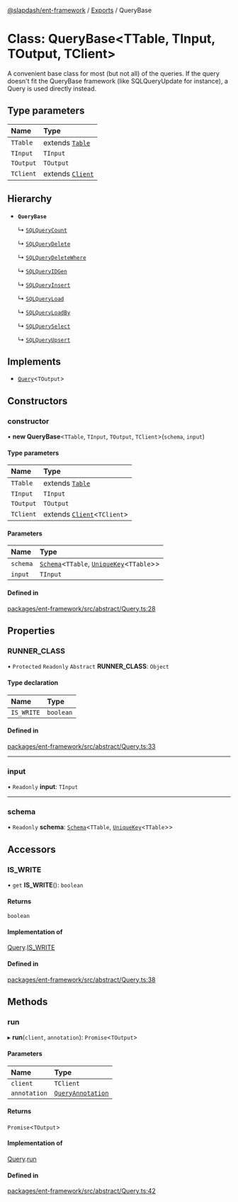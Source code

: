 [@slapdash/ent-framework](../README.md) / [Exports](../modules.md) / QueryBase

# Class: QueryBase<TTable, TInput, TOutput, TClient\>

A convenient base class for most (but not all) of the queries. If the query
doesn't fit the QueryBase framework (like SQLQueryUpdate for instance), a
Query is used directly instead.

## Type parameters

| Name | Type |
| :------ | :------ |
| `TTable` | extends [`Table`](../modules.md#table) |
| `TInput` | `TInput` |
| `TOutput` | `TOutput` |
| `TClient` | extends [`Client`](Client.md) |

## Hierarchy

- **`QueryBase`**

  ↳ [`SQLQueryCount`](SQLQueryCount.md)

  ↳ [`SQLQueryDelete`](SQLQueryDelete.md)

  ↳ [`SQLQueryDeleteWhere`](SQLQueryDeleteWhere.md)

  ↳ [`SQLQueryIDGen`](SQLQueryIDGen.md)

  ↳ [`SQLQueryInsert`](SQLQueryInsert.md)

  ↳ [`SQLQueryLoad`](SQLQueryLoad.md)

  ↳ [`SQLQueryLoadBy`](SQLQueryLoadBy.md)

  ↳ [`SQLQuerySelect`](SQLQuerySelect.md)

  ↳ [`SQLQueryUpsert`](SQLQueryUpsert.md)

## Implements

- [`Query`](../interfaces/Query.md)<`TOutput`\>

## Constructors

### constructor

• **new QueryBase**<`TTable`, `TInput`, `TOutput`, `TClient`\>(`schema`, `input`)

#### Type parameters

| Name | Type |
| :------ | :------ |
| `TTable` | extends [`Table`](../modules.md#table) |
| `TInput` | `TInput` |
| `TOutput` | `TOutput` |
| `TClient` | extends [`Client`](Client.md)<`TClient`\> |

#### Parameters

| Name | Type |
| :------ | :------ |
| `schema` | [`Schema`](Schema.md)<`TTable`, [`UniqueKey`](../modules.md#uniquekey)<`TTable`\>\> |
| `input` | `TInput` |

#### Defined in

[packages/ent-framework/src/abstract/Query.ts:28](https://github.com/time-loop/slapdash/blob/master/packages/ent-framework/src/abstract/Query.ts#L28)

## Properties

### RUNNER\_CLASS

• `Protected` `Readonly` `Abstract` **RUNNER\_CLASS**: `Object`

#### Type declaration

| Name | Type |
| :------ | :------ |
| `IS_WRITE` | `boolean` |

#### Defined in

[packages/ent-framework/src/abstract/Query.ts:33](https://github.com/time-loop/slapdash/blob/master/packages/ent-framework/src/abstract/Query.ts#L33)

___

### input

• `Readonly` **input**: `TInput`

___

### schema

• `Readonly` **schema**: [`Schema`](Schema.md)<`TTable`, [`UniqueKey`](../modules.md#uniquekey)<`TTable`\>\>

## Accessors

### IS\_WRITE

• `get` **IS_WRITE**(): `boolean`

#### Returns

`boolean`

#### Implementation of

[Query](../interfaces/Query.md).[IS_WRITE](../interfaces/Query.md#is_write)

#### Defined in

[packages/ent-framework/src/abstract/Query.ts:38](https://github.com/time-loop/slapdash/blob/master/packages/ent-framework/src/abstract/Query.ts#L38)

## Methods

### run

▸ **run**(`client`, `annotation`): `Promise`<`TOutput`\>

#### Parameters

| Name | Type |
| :------ | :------ |
| `client` | `TClient` |
| `annotation` | [`QueryAnnotation`](../interfaces/QueryAnnotation.md) |

#### Returns

`Promise`<`TOutput`\>

#### Implementation of

[Query](../interfaces/Query.md).[run](../interfaces/Query.md#run)

#### Defined in

[packages/ent-framework/src/abstract/Query.ts:42](https://github.com/time-loop/slapdash/blob/master/packages/ent-framework/src/abstract/Query.ts#L42)
